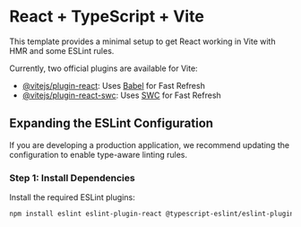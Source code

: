 # React + TypeScript + Vite

This template provides a minimal setup to get React working in Vite with HMR and some ESLint rules.

Currently, two official plugins are available for Vite:

- [@vitejs/plugin-react](https://github.com/vitejs/vite-plugin-react/blob/main/packages/plugin-react/README.md): Uses [Babel](https://babeljs.io/) for Fast Refresh
- [@vitejs/plugin-react-swc](https://github.com/vitejs/vite-plugin-react-swc): Uses [SWC](https://swc.rs/) for Fast Refresh

## Expanding the ESLint Configuration

If you are developing a production application, we recommend updating the configuration to enable type-aware linting rules.

### Step 1: Install Dependencies

Install the required ESLint plugins:

```bash
npm install eslint eslint-plugin-react @typescript-eslint/eslint-plugin @typescript-eslint/parser --save-dev
